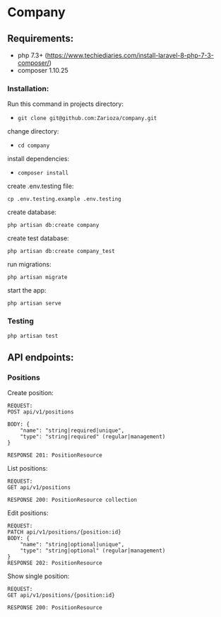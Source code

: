 # Company

## Requirements:
* php 7.3+ (https://www.techiediaries.com/install-laravel-8-php-7-3-composer/)
* composer 1.10.25

### Installation:

Run this command in projects directory:

* ```git clone git@github.com:Zarioza/company.git```

change directory:

* ```cd company```

install dependencies:

* ```composer install```

create .env.testing file:

```cp .env.testing.example .env.testing```

create database:

```php artisan db:create company```

create test database:

```php artisan db:create company_test```

run migrations:

```php artisan migrate```

start the app:

```php artisan serve```

### Testing

```php artisan test```

## API endpoints:

### Positions

Create position:

```
REQUEST:
POST api/v1/positions

BODY: {
    "name": "string|required|unique",
    "type": "string|required" (regular|management)
}

RESPONSE 201: PositionResource
```

List positions:

```
REQUEST:
GET api/v1/positions

RESPONSE 200: PositionResource collection
```

Edit positions:

```
REQUEST:
PATCH api/v1/positions/{position:id}
BODY: {
    "name": "string|optional|unique",
    "type": "string|optional" (regular|management)
}
RESPONSE 202: PositionResource
```

Show single position:

```
REQUEST:
GET api/v1/positions/{position:id}

RESPONSE 200: PositionResource
```

